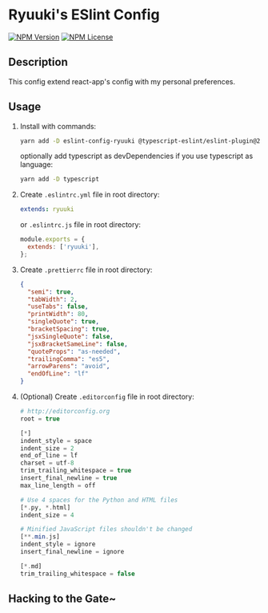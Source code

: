 # Ryuuki's ESlint Config

  [![NPM Version][npm-image]][npm-url]
  [![NPM License][license-image]][license-url]
  <!-- [![NPM Downloads][downloads-image]][downloads-url] -->

## Description

This config extend react-app's config with my personal preferences.

## Usage

1. Install with commands:

    ```bash
    yarn add -D eslint-config-ryuuki @typescript-eslint/eslint-plugin@2.x @typescript-eslint/parser@2.x babel-eslint@10.x eslint@6.x eslint-config-prettier@6.x eslint-plugin-flowtype@3.x eslint-plugin-import@2.x eslint-plugin-jsx-a11y@6.x eslint-plugin-prettier@3.x eslint-plugin-react@7.x eslint-plugin-react-hooks@1.x prettier@1.x
    ```
 
   optionally add typescript as devDependencies if you use typescript as language:

   ```bash
   yarn add -D typescript
   ```

2. Create `.eslintrc.yml` file in root directory:

    ```yaml
    extends: ryuuki
    ```

    or `.eslintrc.js` file in root directory:

    ```js
    module.exports = {
      extends: ['ryuuki'],
    };
    ```

3. Create `.prettierrc` file in root directory:

    ```json
    {
      "semi": true,
      "tabWidth": 2,
      "useTabs": false,
      "printWidth": 80,
      "singleQuote": true,
      "bracketSpacing": true,
      "jsxSingleQuote": false,
      "jsxBracketSameLine": false,
      "quoteProps": "as-needed",
      "trailingComma": "es5",
      "arrowParens": "avoid",
      "endOfLine": "lf"
    }
    ```

4. (Optional) Create `.editorconfig` file in root directory:

    ```php
    # http://editorconfig.org
    root = true

    [*]
    indent_style = space
    indent_size = 2
    end_of_line = lf
    charset = utf-8
    trim_trailing_whitespace = true
    insert_final_newline = true
    max_line_length = off

    # Use 4 spaces for the Python and HTML files
    [*.py, *.html]
    indent_size = 4

    # Minified JavaScript files shouldn't be changed
    [**.min.js]
    indent_style = ignore
    insert_final_newline = ignore

    [*.md]
    trim_trailing_whitespace = false
    ```

## Hacking to the Gate~

<!-- VARIABLES -->
[npm-image]: https://img.shields.io/npm/v/eslint-config-ryuuki.svg
[npm-url]: https://www.npmjs.com/package/eslint-config-ryuuki
[license-image]: https://img.shields.io/npm/l/eslint-config-ryuuki.svg?registry_uri=https%3A%2F%2Fregistry.npmjs.com
[license-url]: https://github.com/ryuukibeat/eslint-config-ryuuki/blob/master/LICENSE
